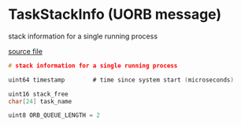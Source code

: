 # TaskStackInfo (UORB message)

stack information for a single running process

[source file](https://github.com/PX4/PX4-Autopilot/blob/release/1.15/msg/TaskStackInfo.msg)

```c
# stack information for a single running process

uint64 timestamp		# time since system start (microseconds)

uint16 stack_free
char[24] task_name

uint8 ORB_QUEUE_LENGTH = 2

```
